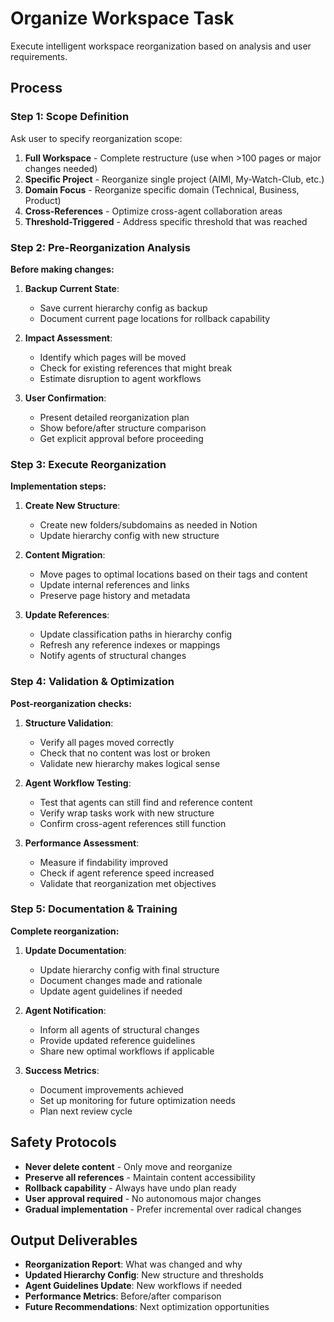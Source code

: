 # Organize Workspace Task

Execute intelligent workspace reorganization based on analysis and user requirements.

## Process

### Step 1: Scope Definition

Ask user to specify reorganization scope:

1. **Full Workspace** - Complete restructure (use when >100 pages or major changes needed)
2. **Specific Project** - Reorganize single project (AIMI, My-Watch-Club, etc.)  
3. **Domain Focus** - Reorganize specific domain (Technical, Business, Product)
4. **Cross-References** - Optimize cross-agent collaboration areas
5. **Threshold-Triggered** - Address specific threshold that was reached

### Step 2: Pre-Reorganization Analysis

**Before making changes:**

1. **Backup Current State**:
   - Save current hierarchy config as backup
   - Document current page locations for rollback capability

2. **Impact Assessment**:
   - Identify which pages will be moved
   - Check for existing references that might break
   - Estimate disruption to agent workflows

3. **User Confirmation**:
   - Present detailed reorganization plan
   - Show before/after structure comparison
   - Get explicit approval before proceeding

### Step 3: Execute Reorganization

**Implementation steps:**

1. **Create New Structure**:
   - Create new folders/subdomains as needed in Notion
   - Update hierarchy config with new structure

2. **Content Migration**:
   - Move pages to optimal locations based on their tags and content
   - Update internal references and links
   - Preserve page history and metadata

3. **Update References**:
   - Update classification paths in hierarchy config
   - Refresh any reference indexes or mappings
   - Notify agents of structural changes

### Step 4: Validation & Optimization

**Post-reorganization checks:**

1. **Structure Validation**:
   - Verify all pages moved correctly
   - Check that no content was lost or broken
   - Validate new hierarchy makes logical sense

2. **Agent Workflow Testing**:
   - Test that agents can still find and reference content
   - Verify wrap tasks work with new structure
   - Confirm cross-agent references still function

3. **Performance Assessment**:
   - Measure if findability improved
   - Check if agent reference speed increased
   - Validate that reorganization met objectives

### Step 5: Documentation & Training

**Complete reorganization:**

1. **Update Documentation**:
   - Update hierarchy config with final structure
   - Document changes made and rationale
   - Update agent guidelines if needed

2. **Agent Notification**:
   - Inform all agents of structural changes
   - Provide updated reference guidelines
   - Share new optimal workflows if applicable

3. **Success Metrics**:
   - Document improvements achieved
   - Set up monitoring for future optimization needs
   - Plan next review cycle

## Safety Protocols

- **Never delete content** - Only move and reorganize
- **Preserve all references** - Maintain content accessibility
- **Rollback capability** - Always have undo plan ready
- **User approval required** - No autonomous major changes
- **Gradual implementation** - Prefer incremental over radical changes

## Output Deliverables

- **Reorganization Report**: What was changed and why
- **Updated Hierarchy Config**: New structure and thresholds
- **Agent Guidelines Update**: New workflows if needed  
- **Performance Metrics**: Before/after comparison
- **Future Recommendations**: Next optimization opportunities